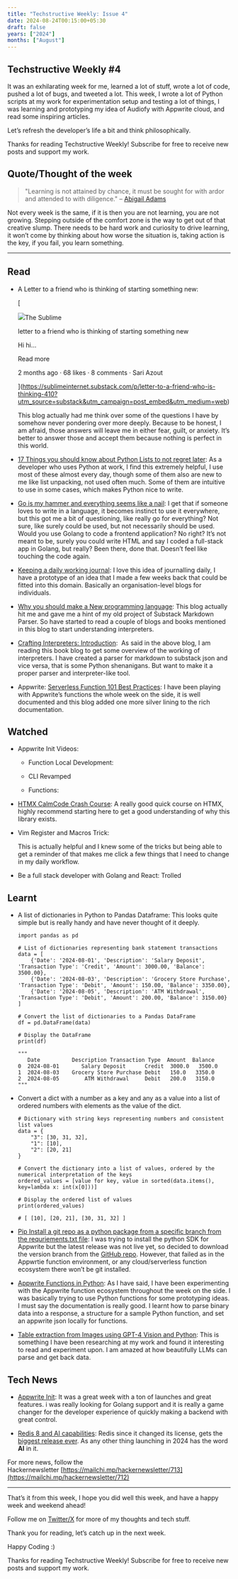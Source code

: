 ```yaml
---
title: "Techstructive Weekly: Issue 4"
date: 2024-08-24T00:15:00+05:30
draft: false
years: ["2024"]
months: ["August"]
---
```


Techstructive Weekly #4
-----------------------

It was an exhilarating week for me, learned a lot of stuff, wrote a lot of code, pushed a lot of bugs, and tweeted a lot. This week, I wrote a lot of Python scripts at my work for experimentation setup and testing a lot of things, I was learning and prototyping my idea of Audiofy with Appwrite cloud, and read some inspiring articles.

Let’s refresh the developer’s life a bit and think philosophically.

Thanks for reading Techstructive Weekly! Subscribe for free to receive new posts and support my work.

Quote/Thought of the week
-------------------------

> "Learning is not attained by chance, it must be sought for with ardor and attended to with diligence." – [Abigail Adams](https://en.wikiquote.org/wiki/Abigail_Adams)

Not every week is the same, if it is then you are not learning, you are not growing. Stepping outside of the comfort zone is the way to get out of that creative slump. There needs to be hard work and curiosity to drive learning, it won’t come by thinking about how worse the situation is, taking action is the key, if you fail, you learn something.

* * *

Read
----

*   A Letter to a friend who is thinking of starting something new:
    
    [
    
    ![](https://substack-post-media.s3.amazonaws.com/public/images/7163f0b1-f8d3-40c0-8df9-43fead0a6260_1008x1008.png)The Sublime
    
    letter to a friend who is thinking of starting something new
    
    Hi hi…
    
    Read more
    
    2 months ago · 68 likes · 8 comments · Sari Azout
    
    ](https://sublimeinternet.substack.com/p/letter-to-a-friend-who-is-thinking-410?utm_source=substack&utm_campaign=post_embed&utm_medium=web)
    
    This blog actually had me think over some of the questions I have by somehow never pondering over more deeply. Because to be honest, I am afraid, those answers will leave me in either fear, guilt, or anxiety. It’s better to answer those and accept them because nothing is perfect in this world.
    
*   [17 Things you should know about Python Lists to not regret later](https://zlliu.medium.com/12-things-i-regret-not-knowing-earlier-about-python-lists-a71dd8a435e2): As a developer who uses Python at work, I find this extremely helpful, I use most of these almost every day, though some of them also are new to me like list unpacking, not used often much. Some of them are intuitive to use in some cases, which makes Python nice to write.
    
*   [Go is my hammer and everything seems like a nail](https://www.maragu.dev/blog/go-is-my-hammer-and-everything-is-a-nail?ref=dailydev): I get that if someone loves to write in a language, it becomes instinct to use it everywhere, but this got me a bit of questioning, like really go for everything? Not sure, like surely could be used, but not necessarily should be used. Would you use Golang to code a frontend application? No right? It’s not meant to be, surely you could write HTML and say I coded a full-stack app in Golang, but really? Been there, done that. Doesn’t feel like touching the code again.
    
*   [Keeping a daily working journal](https://blog.isquaredsoftware.com/2020/09/coding-career-advice-daily-work-journal/?ref=dailydev): I love this idea of journalling daily, I have a prototype of an idea that I made a few weeks back that could be fitted into this domain. Basically an organisation-level blogs for individuals.
    
*   [Why you should make a New programming language](https://ntietz.com/blog/you-should-make-a-new-terrible-programming-language/): This blog actually hit me and gave me a hint of my old project of Substack Markdown Parser. So have started to read a couple of blogs and books mentioned in this blog to start understanding interpreters.
    
*   [Crafting Interpreters: Introduction](https://craftinginterpreters.com/introduction.html):  As said in the above blog, I am reading this book blog to get some overview of the working of interpreters. I have created a parser for markdown to substack json and vice versa, that is some Python shenanigans. But want to make it a proper parser and interpreter-like tool.
    
*   Appwrite: [Serverless Function 101 Best Practices](https://appwrite.io/blog/post/serverless-functions-best-practices): I have been playing with Appwrite’s functions the whole week on the side, it is well documented and this blog added one more silver lining to the rich documentation.
    

Watched
-------

*   Appwrite Init Videos:
    
    *   Function Local Development:
        
    *   CLI Revamped
        
    *   Functions:
        

*   [HTMX CalmCode Crash Course](https://calmcode.io/course/htmx/introduction): A really good quick course on HTMX, highly recommend starting here to get a good understanding of why this library exists.
    
*   Vim Register and Macros Trick:
    
    This is actually helpful and I knew some of the tricks but being able to get a reminder of that makes me click a few things that I need to change in my daily workflow.
    
*   Be a full stack developer with Golang and React: Trolled
    

Learnt
------

*   A list of dictionaries in Python to Pandas Dataframe: This looks quite simple but is really handy and have never thought of it deeply.
    
        import pandas as pd
        
        # List of dictionaries representing bank statement transactions
        data = [
            {'Date': '2024-08-01', 'Description': 'Salary Deposit', 'Transaction Type': 'Credit', 'Amount': 3000.00, 'Balance': 3500.00},
            {'Date': '2024-08-03', 'Description': 'Grocery Store Purchase', 'Transaction Type': 'Debit', 'Amount': 150.00, 'Balance': 3350.00},
            {'Date': '2024-08-05', 'Description': 'ATM Withdrawal', 'Transaction Type': 'Debit', 'Amount': 200.00, 'Balance': 3150.00}
        ]
        
        # Convert the list of dictionaries to a Pandas DataFrame
        df = pd.DataFrame(data)
        
        # Display the DataFrame
        print(df)
        
        """
           Date          Description Transaction Type  Amount  Balance
        0  2024-08-01       Salary Deposit      Credit  3000.0   3500.0
        1  2024-08-03    Grocery Store Purchase Debit   150.0   3350.0
        2  2024-08-05        ATM Withdrawal     Debit   200.0   3150.0
        """
    
*   Convert a dict with a number as a key and any as a value into a list of ordered numbers with elements as the value of the dict.
    
        # Dictionary with string keys representing numbers and consistent list values
        data = {
            "3": [30, 31, 32],
            "1": [10],
            "2": [20, 21]
        }
        
        # Convert the dictionary into a list of values, ordered by the numerical interpretation of the keys
        ordered_values = [value for key, value in sorted(data.items(), key=lambda x: int(x[0]))]
        
        # Display the ordered list of values
        print(ordered_values)
        
        # [ [10], [20, 21], [30, 31, 32] ]
        
    
*   [Pip Install a git repo as a python package from a specific branch from the requriements.txt file](https://stackoverflow.com/questions/16584552/how-to-state-in-requirements-txt-a-direct-github-source): I was trying to install the python SDK for Appwrite but the latest release was not live yet, so decided to download the version branch from the [GitHub repo](https://github.com/appwrite/sdk-for-python/tree/1.6.x). However, that failed as in the Appwrtie function environment, or any cloud/serverless function ecosystem there won’t be git installed.
    
*   [Appwrite Functions in Python](https://appwrite.io/docs/products/functions/develop): As I have said, I have been experimenting with the Appwrite function ecosystem throughout the week on the side. I was basically trying to use Python functions for some prototyping ideas. I must say the documentation is really good. I learnt how to parse binary data into a response, a structure for a sample Python function, and set an appwrite json locally for functions.
    
*   [Table extraction from Images using GPT-4 Vision and Python](https://python.useinstructor.com/examples/extracting_tables/): This is something I have been researching at my work and found it interesting to read and experiment upon. I am amazed at how beautifully LLMs can parse and get back data.
    

Tech News
---------

*   [Appwrite Init](https://appwrite.io/init): It was a great week with a ton of launches and great features. i was really looking for Golang support and it is really a game changer for the developer experience of quickly making a backend with great control.
    
*   [Redis 8 and AI capabilities](https://redis.io/blog/introducing-another-era-of-fast/): Redis since it changed its license, gets the [biggest release ever](https://techcrunch.com/2024/08/23/after-changing-its-license-redis-drops-its-biggest-release-yet/#:~:text=Redis%2C%20the%20company%20behind%20the,the%20launch%20of%20Redis%208.). As any other thing launching in 2024 has the word **AI** in it.
    

For more news, follow the Hackernewsletter [https://mailchi.mp/hackernewsletter/713](https://mailchi.mp/hackernewsletter/712)

* * *

That’s it from this week, I hope you did well this week, and have a happy week and weekend ahead!

Follow me on [Twitter/X](https://x.com/meetgor21) for more of my thoughts and tech stuff.

Thank you for reading, let’s catch up in the next week.

Happy Coding :)

Thanks for reading Techstructive Weekly! Subscribe for free to receive new posts and support my work.
